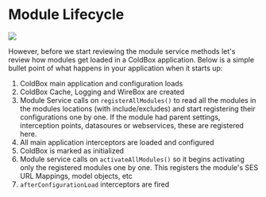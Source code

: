 # Module Lifecycle

![](https://github.com/ortus-docs/coldbox-docs/raw/master/full/images/ModulesLifecycle.jpg)

However, before we start reviewing the module service methods let's review how modules get loaded in a ColdBox application. Below is a simple bullet point of what happens in your application when it starts up:

1. ColdBox main application and configuration loads
2. ColdBox Cache, Logging and WireBox are created
3. Module Service calls on `registerAllModules()` to read all the modules in the modules locations \(with include/excludes\) and start registering their configurations one by one. If the module had parent settings, interception points, datasoures or webservices, these are registered here.
4. All main application interceptors are loaded and configured
5. ColdBox is marked as initialized
6. Module service calls on `activateAllModules()` so it begins activating only the registered modules one by one. This registers the module's SES URL Mappings, model objects, etc
7. `afterConfigurationLoad` interceptors are fired

